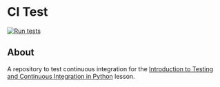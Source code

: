 # CI Test

[![Run tests](https://github.com/edbennett/grid/actions/workflows/pytest.yaml/badge.svg)](https://github.com/edbennett/grid/actions/workflows/pytest.yaml)


## About
A repository to test continuous integration for the [Introduction to Testing and Continuous Integration in Python](https://edbennett.github.io/python-testing-ci) lesson.
